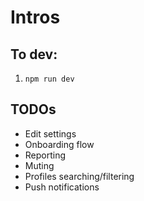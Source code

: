 # Intros

## To dev:

1. `npm run dev`

## TODOs

- Edit settings
- Onboarding flow
- Reporting
- Muting
- Profiles searching/filtering
- Push notifications

